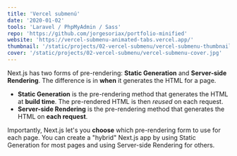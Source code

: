 ```yaml
---
title: 'Vercel submenú'
date: '2020-01-02'
tools: 'Laravel / PhpMyAdmin / Sass'
repo: 'https://github.com/jorgesoriax/portfolio-minified'
website: 'https://vercel-submenu-animated-tabs.vercel.app/'
thumbnail: '/static/projects/02-vercel-submenu/vercel-submenu-thumbnail.jpg'
cover: '/static/projects/02-vercel-submenu/vercel-submenu-cover.jpg'
---
```


Next.js has two forms of pre-rendering: **Static Generation** and **Server-side Rendering**. The difference is in **when** it generates the HTML for a page.

- **Static Generation** is the pre-rendering method that generates the HTML at **build time**. The pre-rendered HTML is then _reused_ on each request.
- **Server-side Rendering** is the pre-rendering method that generates the HTML on **each request**.

Importantly, Next.js let's you **choose** which pre-rendering form to use for each page. You can create a "hybrid" Next.js app by using Static Generation for most pages and using Server-side Rendering for others.